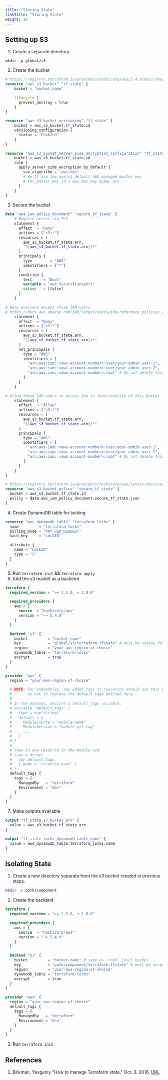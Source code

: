 ```yaml
---
title: "Storing State"
linkTitle: "Storing State"
weight: 10
---
```


## Setting up S3

1. Create a separate directory
```
mkdir -p global/s3
```
2. Create the bucket
```terraform
# https://registry.terraform.io/providers/hashicorp/aws/5.4.0/docs/resources/s3_bucket
resource "aws_s3_bucket" "tf_state" {
    bucket = "bucket_name"

    lifecycle {
      prevent_destroy = true
    }
}

resource "aws_s3_bucket_versioning" "tf_state" {
    bucket = aws_s3_bucket.tf_state.id
    versioning_configuration {
      status = "Enabled"
    }
}

resource "aws_s3_bucket_server_side_encryption_configuration" "tf_state" {
    bucket = aws_s3_bucket.tf_state.id
    rule {
      apply_server_side_encryption_by_default {
        sse_algorithm = "aws:kms"
        # We'll use the aws/s3 default AWS managed master key
        # kms_master_key_id = aws_kms_key.mykey.arn
      }
    }
}
```
3. Secure the bucket
```terraform
data "aws_iam_policy_document" "secure_tf_state" {
    # Require access via TLS
    statement {
      effect  = "Deny"
      actions = ["s3:*"]
      resources = [
        aws_s3_bucket.tf_state.arn,
        "${aws_s3_bucket.tf_state.arn}/*"
      ]
      principals {
        type        = "AWS"
        identifiers = ["*"]
      }
      condition {
        test     = "Bool"
        variable = "aws:SecureTransport"
        values   = [false]
      }
    }

# Deny everyone except these IAM users
# https://docs.aws.amazon.com/IAM/latest/UserGuide/reference_policies_elements_notprincipal.html
    statement {
      effect  = "Deny"
      actions = ["s3:*"]
      resources = [
        aws_s3_bucket.tf_state.arn,
        "${aws_s3_bucket.tf_state.arn}/*"
      ]
      not_principals {
        type = "AWS"
        identifiers = [
          "arn:aws:iam::<aws-account-number>:user/your-admin-user-1",
          "arn:aws:iam::<aws-account-number>:user/your-admin-user-2",
          "arn:aws:iam::<aws-account-number>:root" # Do not delete this, ever.
        ]
      }
    }

# Allow these IAM users to access the s3 functionality of this bucket
    statement {
      effect  = "Allow"
      actions = ["s3:*"]
      resources = [
        aws_s3_bucket.tf_state.arn,
        "${aws_s3_bucket.tf_state.arn}/*"
      ]
      principals {
        type = "AWS"
        identifiers = [
          "arn:aws:iam::<aws-account-number>:user/your-admin-user-1",
          "arn:aws:iam::<aws-account-number>:user/your-admin-user-2",
          "arn:aws:iam::<aws-account-number>:root" # Do not delete this, ever.
        ]
      }
    }
}

# https://registry.terraform.io/providers/hashicorp/aws/latest/docs/resources/s3_bucket_policy
resource "aws_s3_bucket_policy" "secure_tf_state" {
  bucket = aws_s3_bucket.tf_state.id
  policy = data.aws_iam_policy_document.secure_tf_state.json
}
```
4. Create DynamoDB table for locking
```terraform
resource "aws_dynamodb_table" "terraform_locks" {
  name         = "terraform-locks"
  billing_mode = "PAY_PER_REQUEST"
  hash_key     = "LockID"

  attribute {
    name = "LockID"
    type = "S"
  }
}
```
5. Run `terraform init` && `terraform apply`
6. Add the s3 bucket as a backend
```terraform
terraform {
  required_version = ">= 1.5.0, < 2.0.0"

  required_providers {
    aws = {
      source  = "hashicorp/aws"
      version = "~> 5.4.0"
    }
  }

  backend "s3" {
    bucket         = "bucket-name"
    key            = "global/s3/terraform.tfstate" # must be unique for this "component"
    region         = "your-aws-region-of-choice"
    dynamodb_table = "terraform-locks"
    encrypt        = true
  }
}

provider "aws" {
  region = "your-aws-region-of-choice"

  # NOTE: For submodules, any added tags to resources should use this pattern so
  #       as not to replace the default_tags defined here.
  #
  # In the modules, declare a default_tags variable:
  # variable "default_tags" {
  #   type = map(string)
  #   default = {
  #     ModuleSource = "module-name"
  #     ModuleVersion = "module-git-tag"
  #     ...
  #   }
  # }
  #
  # Then in any resource in the module use:
  # tags = merge(
  #   var.default_tags,
  #   { Name = "resource_name" }
  # )
  default_tags {
    tags = {
      ManagedBy   = "terraform"
      Environment = "dev"
    }
  }
}
```
7. Make outputs available
```terraform
output "tf_state_s3_bucket_arn" {
  value = aws_s3_bucket.tf_state.arn
}

output "tf_state_locks_dynamodb_table_name" {
  value = aws_dynamodb_table.terraform_locks.name
}
```

## Isolating State

1. Create a new directory separate from the s3 bucket created in previous steps.
```sh
mkdir -p path/component
```
2. Create the backend
```terraform
terraform {
  required_version = ">= 1.5.0, < 2.0.0"

  required_providers {
    aws = {
      source  = "hashicorp/aws"
      version = "~> 5.4.0"
    }
  }

  backend "s3" {
    bucket         = "bucket-name" # same as "root" level bucket
    key            = "path/component/terraform.tfstate" # must be unique for this "component"
    region         = "your-aws-region-of-choice"
    dynamodb_table = "terraform-locks"
    encrypt        = true
  }
}

provider "aws" {
  region = "your-aws-region-of-choice"
  default_tags {
    tags = {
      ManagedBy   = "terraform"
      Environment = "dev"
    }
  }
}
```
3. Run `terraform init`



## References

<!-- Format for online resources: -->
<!-- Author Last Name, First Name. “Title of Work.” Title of Site, Sponsor or -->
<!-- Publisher (include only if different from website title or author), Date of -->
<!-- Publication or Update Date, URL. Accessed Date (only if no date of publication -->
<!-- or update date). -->

1. Brikman, Yevgeniy "How to manage Terraform state." Oct. 3, 2016, [URL](https://blog.gruntwork.io/how-to-manage-terraform-state-28f5697e68fa)

